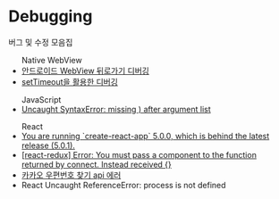 # Debugging
버그 및 수정 모음집

<ul>Native WebView
  
  <li><a href="https://github.com/ahnhuiwon/Debugging/blob/main/native_web/popup_back.md">안드로이드 WebView 뒤로가기 디버깅</a></li>
  <li><a href="#">setTimeout을 활용한 디버깅</a></li>
  
  
</ul>

<ul>JavaScript
  <li><a href="https://github.com/ahnhuiwon/Debugging/blob/main/JavaScript/missing%20)%20after%20argument%20list.md">Uncaught SyntaxError: missing ) after argument list</a></li>
</ul>

<ul>React
  <li><a href="https://github.com/ahnhuiwon/Debugging/blob/main/React/You%20are%20running%20%60create-react-app%60%205.0.0%2C%20which%20is%20behind%20the%20latest%20release%20(5.0.1).md">You are running `create-react-app` 5.0.0, which is behind the latest release (5.0.1).</a></li>
  <li><a href="https://github.com/ahnhuiwon/Debugging/blob/main/React/redux_error1.md">[react-redux] Error: You must pass a component to the function returned by connect. Instead received {}</a></li>
  <li><a href="https://github.com/ahnhuiwon/Debugging/blob/main/React/zipcode_api_err.md">카카오 우편번호 찾기 api 에러</a></li>
  <li>React Uncaught ReferenceError: process is not defined</li>
</ul>
